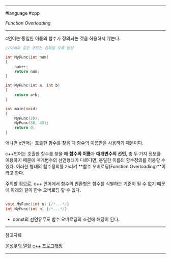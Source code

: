
---

#language #cpp

*Function Overloading*

---

c언어는 동일한 이름의 함수가 정의되는 것을 허용하지 않는다.

~~~C
//아래와 같은 코드는 컴파일 오류 발생

int MyFunc(int num)
{
	num++;
	return num;
}

int MyFunc(int a, int b)
{
	return a+b;
}

int main(void)
{
	MyFunc(20);
	MyFunc(30, 40);
	return 0;
}
~~~

왜냐면 c언어는 호출한 함수를 찾을 때 함수의 이름만을 사용하기 때문이다.

c++언어는 호출한 함수를 찾을 때 **함수의 이름**과 **매개변수의 선언**, 총 두 가지 정보를 이용하기 때문에 매개변수의 선언형태가 다르다면, 동일한 이름의 함수정의를 허용할 수 있다. 이러한 형태의 함수정의를 가리켜 **함수 오버로딩(Function Overloading)**이라고 한다.

주의할 점으로, c++ 언어에서 함수의 반환형은 함수를 식별하는 기준이 될 수 없기 떄문에 아래와 같이 함수 오버로딩 할 수 없다. 

~~~cpp

void MyFunc(int n) {/*...*/}
int MyFunc(int n) {/*...*/}

~~~

+ const의 선언유무도 함수 오버로딩의 조건에 해당이 된다.

---

참고자료

[윤성우의 열혈 c++ 프로그래밍](https://product.kyobobook.co.kr/detail/S000001589147)

---